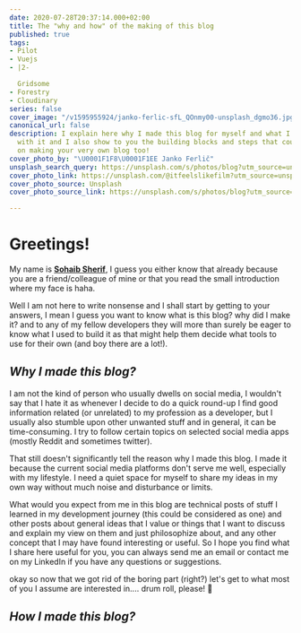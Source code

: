 ```yaml
---
date: 2020-07-28T20:37:14.000+02:00
title: The "why and how" of the making of this blog
published: true
tags:
- Pilot
- Vuejs
- |2-

  Gridsome
- Forestry
- Cloudinary
series: false
cover_image: "/v1595955924/janko-ferlic-sfL_QOnmy00-unsplash_dgmo36.jpg"
canonical_url: false
description: I explain here why I made this blog for myself and what I intend of doing
  with it and I also show to you the building blocks and steps that could guide you
  on making your very own blog too!
cover_photo_by: "\U0001F1F8\U0001F1EE Janko Ferlič"
unsplash_search_query: https://unsplash.com/s/photos/blog?utm_source=unsplash&amp;utm_medium=referral&amp;utm_content=creditCopyText
cover_photo_link: https://unsplash.com/@itfeelslikefilm?utm_source=unsplash&amp;utm_medium=referral&amp;utm_content=creditCopyText
cover_photo_source: Unsplash
cover_photo_source_link: https://unsplash.com/s/photos/blog?utm_source=unsplash&amp;utm_medium=referral&amp;utm_content=creditCopyText

---
```

# **Greetings!**

My name is [**Sohaib Sherif**](https://sohaib-sherif.github.io/resume/), I guess you either know that already because you are a friend/colleague of mine or that you read the small introduction where my face is haha.

Well I am not here to write nonsense and I shall start by getting to your answers, I mean I guess you want to know what is this blog? why did I make it? and to any of my fellow developers they will more than surely be eager to know what I used to build it as that might help them decide what tools to use for their own (and boy there are a lot!).

## _Why I made this blog?_

I am not the kind of person who usually dwells on social media, I wouldn't say that I hate it as whenever I decide to do a quick round-up I find good information related (or unrelated) to my profession as a developer, but I usually also stumble upon other unwanted stuff and in general, it can be time-consuming. I try to follow certain topics on selected social media apps (mostly Reddit and sometimes twitter).

That still doesn't significantly tell the reason why I made this blog. I made it because the current social media platforms don't serve me well, especially with my lifestyle. I need a quiet space for myself to share my ideas in my own way without much noise and disturbance or limits.

What would you expect from me in this blog are technical posts of stuff I learned in my development journey (this could be considered as one) and other posts about general ideas that I value or things that I want to discuss and explain my view on them and just philosophize about, and any other concept that I may have found interesting or useful. So I hope you find what I share here useful for you, you can always send me an email or contact me on my LinkedIn if you have any questions or suggestions.

okay so now that we got rid of the boring part (right?) let's get to what most of you I assume are interested in.... drum roll, please! 🥁

## _How I made this blog?_